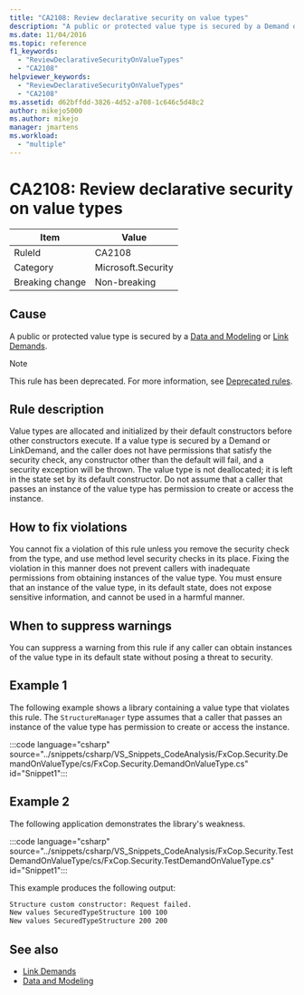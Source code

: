 ```yaml
---
title: "CA2108: Review declarative security on value types"
description: "A public or protected value type is secured by a Demand or LinkDemand."
ms.date: 11/04/2016
ms.topic: reference
f1_keywords:
  - "ReviewDeclarativeSecurityOnValueTypes"
  - "CA2108"
helpviewer_keywords:
  - "ReviewDeclarativeSecurityOnValueTypes"
  - "CA2108"
ms.assetid: d62bffdd-3826-4d52-a708-1c646c5d48c2
author: mikejo5000
ms.author: mikejo
manager: jmartens
ms.workload:
  - "multiple"
---
```

# CA2108: Review declarative security on value types

|Item|Value|
|-|-|
|RuleId|CA2108|
|Category|Microsoft.Security|
|Breaking change|Non-breaking|

## Cause
A public or protected value type is secured by a [Data and Modeling](/dotnet/framework/data/index) or [Link Demands](/dotnet/framework/misc/link-demands).

> [!NOTE]
> This rule has been deprecated. For more information, see [Deprecated rules](fxcop-unported-deprecated-rules.md).

## Rule description

Value types are allocated and initialized by their default constructors before other constructors execute. If a value type is secured by a Demand or LinkDemand, and the caller does not have permissions that satisfy the security check, any constructor other than the default will fail, and a security exception will be thrown. The value type is not deallocated; it is left in the state set by its default constructor. Do not assume that a caller that passes an instance of the value type has permission to create or access the instance.

## How to fix violations

You cannot fix a violation of this rule unless you remove the security check from the type, and use method level security checks in its place. Fixing the violation in this manner does not prevent callers with inadequate permissions from obtaining instances of the value type. You must ensure that an instance of the value type, in its default state, does not expose sensitive information, and cannot be used in a harmful manner.

## When to suppress warnings

You can suppress a warning from this rule if any caller can obtain instances of the value type in its default state without posing a threat to security.

## Example 1

The following example shows a library containing a value type that violates this rule. The `StructureManager` type assumes that a caller that passes an instance of the value type has permission to create or access the instance.

:::code language="csharp" source="../snippets/csharp/VS_Snippets_CodeAnalysis/FxCop.Security.DemandOnValueType/cs/FxCop.Security.DemandOnValueType.cs" id="Snippet1":::

## Example 2

The following application demonstrates the library's weakness.

:::code language="csharp" source="../snippets/csharp/VS_Snippets_CodeAnalysis/FxCop.Security.TestDemandOnValueType/cs/FxCop.Security.TestDemandOnValueType.cs" id="Snippet1":::

This example produces the following output:

```txt
Structure custom constructor: Request failed.
New values SecuredTypeStructure 100 100
New values SecuredTypeStructure 200 200
```

## See also

- [Link Demands](/dotnet/framework/misc/link-demands)
- [Data and Modeling](/dotnet/framework/data/index)
